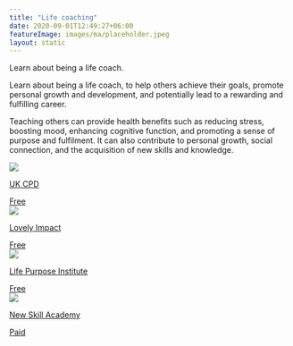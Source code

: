 ```yaml
---
title: "Life coaching"
date: 2020-09-01T12:49:27+06:00
featureImage: images/ma/placeholder.jpeg
layout: static
---
```


Learn about being a life coach.

Learn about being a life coach, to help others achieve their goals, promote personal growth and development, and potentially lead to a rewarding and fulfilling career.

Teaching others can provide health benefits such as reducing stress, boosting mood, enhancing cognitive function, and promoting a sense of purpose and fulfilment. It can also contribute to personal growth, social connection, and the acquisition of new skills and knowledge.

<a class="ma-link" href="https://ukcpd.co.uk/how-to-become-a-life-coach-uk/"><div class="ma-card ma-card-Learning"><div class="ma-icon"><img src ="/images/icon-check.png"/></div><div class="ma-name"><p>UK CPD</p></div><div class="ma-paid-text"><span>Free</span></div></div></a><a class="ma-link" href="https://lovelyimpact.com/reasons-to-become-a-coach/"><div class="ma-card ma-card-Learning"><div class="ma-icon"><img src ="/images/icon-check.png"/></div><div class="ma-name"><p>Lovely Impact</p></div><div class="ma-paid-text"><span>Free</span></div></div></a><a class="ma-link" href="https://lifepurposeinstitute.com/7-reasons-to-become-a-life-coach/"><div class="ma-card ma-card-Learning"><div class="ma-icon"><img src ="/images/icon-check.png"/></div><div class="ma-name"><p>Life Purpose Institute</p></div><div class="ma-paid-text"><span>Free</span></div></div></a><a class="ma-link" href="https://www.awin1.com/cread.php?awinmid=31125&awinaffid=1198638&ued=https%3A%2F%2Fnewskillsacademy.com%2F"><div class="ma-card ma-card-Learning"><div class="ma-icon"><img src ="/images/icon-pound.png"/></div><div class="ma-name"><p>New Skill Academy</p></div><div class="ma-paid-text"><span>Paid</span></div></div></a>  

<br/><br/>






